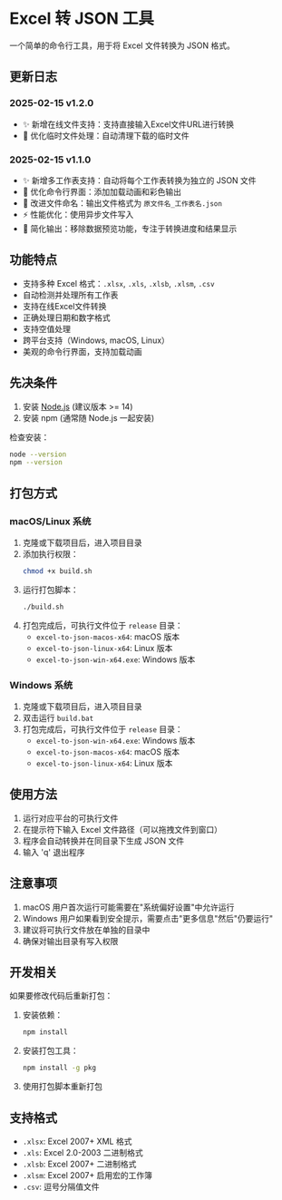 # Excel 转 JSON 工具

一个简单的命令行工具，用于将 Excel 文件转换为 JSON 格式。

## 更新日志

### 2025-02-15 v1.2.0

- ✨ 新增在线文件支持：支持直接输入Excel文件URL进行转换
- 🧹 优化临时文件处理：自动清理下载的临时文件

### 2025-02-15 v1.1.0

- ✨ 新增多工作表支持：自动将每个工作表转换为独立的 JSON 文件
- 🎨 优化命令行界面：添加加载动画和彩色输出
- 🔧 改进文件命名：输出文件格式为 `原文件名_工作表名.json`
- ⚡️ 性能优化：使用异步文件写入
- 🎯 简化输出：移除数据预览功能，专注于转换进度和结果显示

## 功能特点

- 支持多种 Excel 格式：`.xlsx`, `.xls`, `.xlsb`, `.xlsm`, `.csv`
- 自动检测并处理所有工作表
- 支持在线Excel文件转换
- 正确处理日期和数字格式
- 支持空值处理
- 跨平台支持（Windows, macOS, Linux）
- 美观的命令行界面，支持加载动画

## 先决条件

1. 安装 [Node.js](https://nodejs.org/) (建议版本 >= 14)
2. 安装 npm (通常随 Node.js 一起安装)

检查安装：
``` bash
node --version
npm --version
```

## 打包方式

### macOS/Linux 系统

1. 克隆或下载项目后，进入项目目录
2. 添加执行权限：
   ```bash
   chmod +x build.sh
   ```
3. 运行打包脚本：
   ```bash
   ./build.sh
   ```
4. 打包完成后，可执行文件位于 `release` 目录：
   - `excel-to-json-macos-x64`: macOS 版本
   - `excel-to-json-linux-x64`: Linux 版本
   - `excel-to-json-win-x64.exe`: Windows 版本

### Windows 系统

1. 克隆或下载项目后，进入项目目录
2. 双击运行 `build.bat`
3. 打包完成后，可执行文件位于 `release` 目录：
   - `excel-to-json-win-x64.exe`: Windows 版本
   - `excel-to-json-macos-x64`: macOS 版本
   - `excel-to-json-linux-x64`: Linux 版本

## 使用方法

1. 运行对应平台的可执行文件
2. 在提示符下输入 Excel 文件路径（可以拖拽文件到窗口）
3. 程序会自动转换并在同目录下生成 JSON 文件
4. 输入 'q' 退出程序

## 注意事项

1. macOS 用户首次运行可能需要在"系统偏好设置"中允许运行
2. Windows 用户如果看到安全提示，需要点击"更多信息"然后"仍要运行"
3. 建议将可执行文件放在单独的目录中
4. 确保对输出目录有写入权限

## 开发相关

如果要修改代码后重新打包：

1. 安装依赖：
   ```bash
   npm install
   ```

2. 安装打包工具：
   ```bash
   npm install -g pkg
   ```

3. 使用打包脚本重新打包

## 支持格式

- `.xlsx`: Excel 2007+ XML 格式
- `.xls`: Excel 2.0-2003 二进制格式
- `.xlsb`: Excel 2007+ 二进制格式
- `.xlsm`: Excel 2007+ 启用宏的工作簿
- `.csv`: 逗号分隔值文件